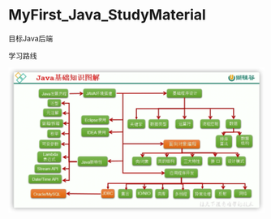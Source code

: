 # MyFirst_Java_StudyMaterial
目标Java后端

学习路线

![image-20220326222510587](%E8%B7%AF%E7%BA%BF/%E8%B7%AF%E7%BA%BF%E5%9B%BE%E7%89%87/image-20220326222510587.png)
